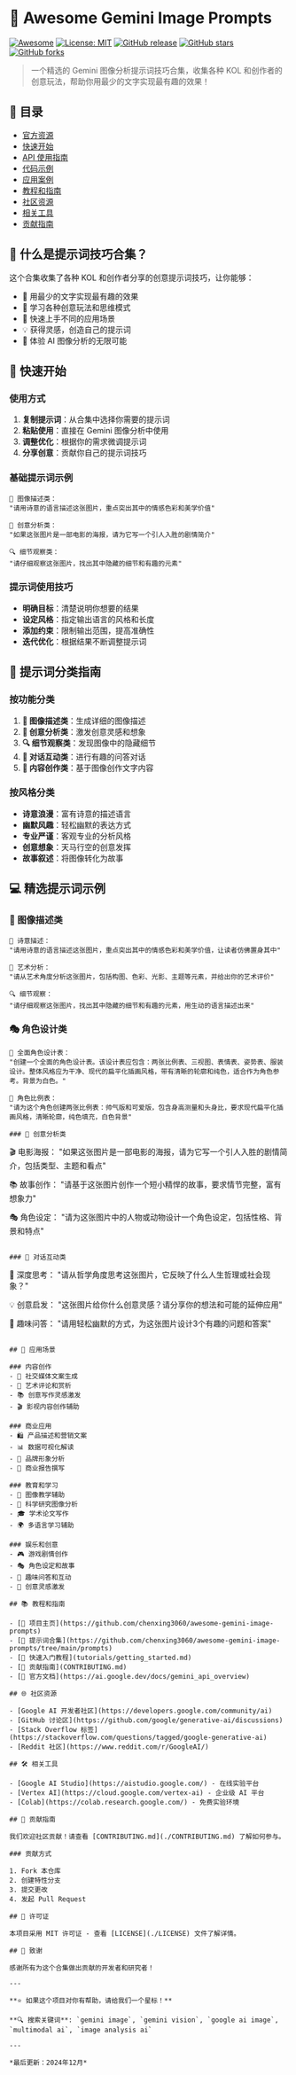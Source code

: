# 🚀 Awesome Gemini Image Prompts

[![Awesome](https://awesome.re/badge.svg)](https://awesome.re)
[![License: MIT](https://img.shields.io/badge/License-MIT-yellow.svg)](https://opensource.org/licenses/MIT)
[![GitHub release](https://img.shields.io/github/v/release/chenxing3060/awesome-gemini-image-prompts)](https://github.com/chenxing3060/awesome-gemini-image-prompts/releases)
[![GitHub stars](https://img.shields.io/github/stars/chenxing3060/awesome-gemini-image-prompts)](https://github.com/chenxing3060/awesome-gemini-image-prompts/stargazers)
[![GitHub forks](https://img.shields.io/github/forks/chenxing3060/awesome-gemini-image-prompts)](https://github.com/chenxing3060/awesome-gemini-image-prompts/network)

> 一个精选的 Gemini 图像分析提示词技巧合集，收集各种 KOL 和创作者的创意玩法，帮助你用最少的文字实现最有趣的效果！

## 📖 目录

- [官方资源](#官方资源)
- [快速开始](#快速开始)
- [API 使用指南](#api-使用指南)
- [代码示例](#代码示例)
- [应用案例](#应用案例)
- [教程和指南](#教程和指南)
- [社区资源](#社区资源)
- [相关工具](#相关工具)
- [贡献指南](#贡献指南)

## 🌟 什么是提示词技巧合集？

这个合集收集了各种 KOL 和创作者分享的创意提示词技巧，让你能够：

- 🎯 用最少的文字实现最有趣的效果
- 🧠 学习各种创意玩法和思维模式
- 🚀 快速上手不同的应用场景
- 💡 获得灵感，创造自己的提示词
- 🌟 体验 AI 图像分析的无限可能

## 🚀 快速开始

### 使用方式

1. **复制提示词**：从合集中选择你需要的提示词
2. **粘贴使用**：直接在 Gemini 图像分析中使用
3. **调整优化**：根据你的需求微调提示词
4. **分享创意**：贡献你自己的提示词技巧

### 基础提示词示例

```
🎯 图像描述类：
"请用诗意的语言描述这张图片，重点突出其中的情感色彩和美学价值"

🎨 创意分析类：
"如果这张图片是一部电影的海报，请为它写一个引人入胜的剧情简介"

🔍 细节观察类：
"请仔细观察这张图片，找出其中隐藏的细节和有趣的元素"
```

### 提示词使用技巧

- **明确目标**：清楚说明你想要的结果
- **设定风格**：指定输出语言的风格和长度
- **添加约束**：限制输出范围，提高准确性
- **迭代优化**：根据结果不断调整提示词

## 🔧 提示词分类指南

### 按功能分类

1. **🎯 图像描述类**：生成详细的图像描述
2. **🎨 创意分析类**：激发创意灵感和想象
3. **🔍 细节观察类**：发现图像中的隐藏细节
4. **💬 对话互动类**：进行有趣的问答对话
5. **📝 内容创作类**：基于图像创作文字内容

### 按风格分类

- **诗意浪漫**：富有诗意的描述语言
- **幽默风趣**：轻松幽默的表达方式
- **专业严谨**：客观专业的分析风格
- **创意想象**：天马行空的创意发挥
- **故事叙述**：将图像转化为故事

## 💻 精选提示词示例

### 🎯 图像描述类

```
🌟 诗意描述：
"请用诗意的语言描述这张图片，重点突出其中的情感色彩和美学价值，让读者仿佛置身其中"

🎨 艺术分析：
"请从艺术角度分析这张图片，包括构图、色彩、光影、主题等元素，并给出你的艺术评价"

🔍 细节观察：
"请仔细观察这张图片，找出其中隐藏的细节和有趣的元素，用生动的语言描述出来"
```

### 🎭 角色设计类

```
🌟 全面角色设计表：
"创建一个全面的角色设计表。该设计表应包含：两张比例表、三视图、表情表、姿势表、服装设计。整体风格应为干净、现代的扁平化插画风格，带有清晰的轮廓和纯色，适合作为角色参考。背景为白色。"

🎯 角色比例表：
"请为这个角色创建两张比例表：帅气版和可爱版，包含身高测量和头身比，要求现代扁平化插画风格，清晰轮廓，纯色填充，白色背景"

### 🎨 创意分析类

```
🎬 电影海报：
"如果这张图片是一部电影的海报，请为它写一个引人入胜的剧情简介，包括类型、主题和看点"

📚 故事创作：
"请基于这张图片创作一个短小精悍的故事，要求情节完整，富有想象力"

🎭 角色设定：
"请为这张图片中的人物或动物设计一个角色设定，包括性格、背景和特点"
```

### 💬 对话互动类

```
🤔 深度思考：
"请从哲学角度思考这张图片，它反映了什么人生哲理或社会现象？"

💡 创意启发：
"这张图片给你什么创意灵感？请分享你的想法和可能的延伸应用"

🎪 趣味问答：
"请用轻松幽默的方式，为这张图片设计3个有趣的问题和答案"
```

## 🎯 应用场景

### 内容创作
- 📝 社交媒体文案生成
- 🎨 艺术评论和赏析
- 📚 创意写作灵感激发
- 🎬 影视内容创作辅助

### 商业应用
- 🛍️ 产品描述和营销文案
- 📊 数据可视化解读
- 🎯 品牌形象分析
- 💼 商业报告撰写

### 教育和学习
- 📖 图像教学辅助
- 🔬 科学研究图像分析
- 🎓 学术论文写作
- 🌍 多语言学习辅助

### 娱乐和创意
- 🎮 游戏剧情创作
- 🎭 角色设定和故事
- 🎪 趣味问答和互动
- 🎨 创意灵感激发

## 📚 教程和指南

- [📖 项目主页](https://github.com/chenxing3060/awesome-gemini-image-prompts)
- [🎯 提示词合集](https://github.com/chenxing3060/awesome-gemini-image-prompts/tree/main/prompts)
- [🚀 快速入门教程](tutorials/getting_started.md)
- [🤝 贡献指南](CONTRIBUTING.md)
- [📖 官方文档](https://ai.google.dev/docs/gemini_api_overview)

## 🌐 社区资源

- [Google AI 开发者社区](https://developers.google.com/community/ai)
- [GitHub 讨论区](https://github.com/google/generative-ai/discussions)
- [Stack Overflow 标签](https://stackoverflow.com/questions/tagged/google-generative-ai)
- [Reddit 社区](https://www.reddit.com/r/GoogleAI/)

## 🛠️ 相关工具

- [Google AI Studio](https://aistudio.google.com/) - 在线实验平台
- [Vertex AI](https://cloud.google.com/vertex-ai) - 企业级 AI 平台
- [Colab](https://colab.research.google.com/) - 免费实验环境

## 🤝 贡献指南

我们欢迎社区贡献！请查看 [CONTRIBUTING.md](./CONTRIBUTING.md) 了解如何参与。

### 贡献方式

1. Fork 本仓库
2. 创建特性分支
3. 提交更改
4. 发起 Pull Request

## 📄 许可证

本项目采用 MIT 许可证 - 查看 [LICENSE](./LICENSE) 文件了解详情。

## 🙏 致谢

感谢所有为这个合集做出贡献的开发者和研究者！

---

**⭐ 如果这个项目对你有帮助，请给我们一个星标！**

**🔍 搜索关键词**: `gemini image`, `gemini vision`, `google ai image`, `multimodal ai`, `image analysis ai`

---

*最后更新：2024年12月*
